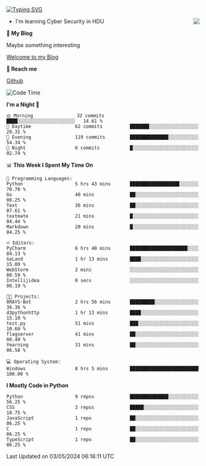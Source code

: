 [![Typing SVG](https://readme-typing-svg.herokuapp.com?font=Fira+Code&pause=1000&random=false&width=450&height=60&lines=Hello+%F0%9F%91%8B%F0%9F%8F%BB;I'm+JBNRZ)](https://git.io/typing-svg)

<a href="#">
  <img align="right" src="https://github-readme-stats.vercel.app/api?username=JBNRZ&show_icons=true&bg_color=15,f2f7fd,E0EAFC" />
</a>

- I'm learning Cyber Security in HDU

 **🌱 My Blog**

Maybe something interesting

[Welcome to my Blog](https://jbnrz.com.cn/)

 **💬 Reach me** 

[Github](https://github.com/JBNRZ)


<!--START_SECTION:waka-->
![Code Time](http://img.shields.io/badge/Code%20Time-435%20hrs%2041%20mins-blue)

**I'm a Night 🦉** 

```text
🌞 Morning                32 commits          ████░░░░░░░░░░░░░░░░░░░░░   14.61 % 
🌆 Daytime                62 commits          ███████░░░░░░░░░░░░░░░░░░   28.31 % 
🌃 Evening                119 commits         ██████████████░░░░░░░░░░░   54.34 % 
🌙 Night                  6 commits           █░░░░░░░░░░░░░░░░░░░░░░░░   02.74 % 
```


📊 **This Week I Spent My Time On** 

```text
💬 Programming Languages: 
Python                   5 hrs 43 mins       ██████████████████░░░░░░░   70.70 % 
Go                       40 mins             ██░░░░░░░░░░░░░░░░░░░░░░░   08.25 % 
Text                     36 mins             ██░░░░░░░░░░░░░░░░░░░░░░░   07.61 % 
textmate                 21 mins             █░░░░░░░░░░░░░░░░░░░░░░░░   04.44 % 
Markdown                 20 mins             █░░░░░░░░░░░░░░░░░░░░░░░░   04.25 % 

🔥 Editors: 
PyCharm                  6 hrs 48 mins       █████████████████████░░░░   84.13 % 
GoLand                   1 hr 13 mins        ████░░░░░░░░░░░░░░░░░░░░░   15.09 % 
WebStorm                 2 mins              ░░░░░░░░░░░░░░░░░░░░░░░░░   00.59 % 
Intellijidea             0 secs              ░░░░░░░░░░░░░░░░░░░░░░░░░   00.19 % 

🐱‍💻 Projects: 
0RAYS-Bot                2 hrs 56 mins       █████████░░░░░░░░░░░░░░░░   36.36 % 
d3pythonhttp             1 hr 13 mins        ████░░░░░░░░░░░░░░░░░░░░░   15.10 % 
test.py                  51 mins             ███░░░░░░░░░░░░░░░░░░░░░░   10.60 % 
flagserver               41 mins             ██░░░░░░░░░░░░░░░░░░░░░░░   08.49 % 
Yearning                 31 mins             ██░░░░░░░░░░░░░░░░░░░░░░░   06.58 % 

💻 Operating System: 
Windows                  8 hrs 5 mins        █████████████████████████   100.00 % 
```

**I Mostly Code in Python** 

```text
Python                   9 repos             ██████████████░░░░░░░░░░░   56.25 % 
CSS                      3 repos             █████░░░░░░░░░░░░░░░░░░░░   18.75 % 
JavaScript               1 repo              ██░░░░░░░░░░░░░░░░░░░░░░░   06.25 % 
C                        1 repo              ██░░░░░░░░░░░░░░░░░░░░░░░   06.25 % 
TypeScript               1 repo              ██░░░░░░░░░░░░░░░░░░░░░░░   06.25 % 
```




 Last Updated on 03/05/2024 06:16:11 UTC
<!--END_SECTION:waka-->

